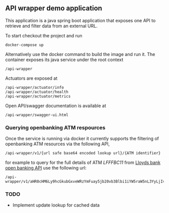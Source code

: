 ## API wrapper demo application

This application is a java spring boot application that exposes one API to retrieve and filter data from an external URL.

To start checkout the project  and run

```docker-compose up```


Alternatively use the docker command to build the image and run it. The container exposes its java service under the root context

```
/api-wrapper
```

Actuators are exposed at

```
/api-wrapper/actuator/info
/api-wrapper/actuator/health
/api-wrapper/actuator/metrics

```

Open API/swagger documentation is available at

```
/api-wrapper/swagger-ui.html
```

### Querying openbanking ATM respources

Once the service is running via docker it currently supports the filtering of openbanking ATM resources via the following API,
```
/api-wrapper/v1/{url safe base64 encoded lookup url}/{ATM identifier}
```

 for example to query for the full details of ATM *LFFFBC11* from [Lloyds bank open banking API](https://api.lloydsbank.com/open-banking/v2.2/atms) use the following url:
```
/api-wrapper/v1/aHR0cHM6Ly9hcGkubGxveWRzYmFuay5jb20vb3Blbi1iYW5raW5nL3YyLjIvYXRtcw==/LFFFBC11
```

### TODO
- Implement update lookup for cached data
